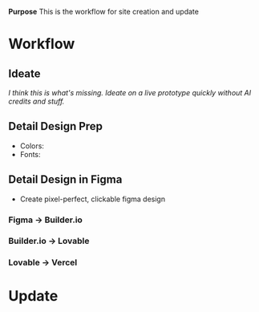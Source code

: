 **Purpose** This is the workflow for site creation and update


# Workflow

## Ideate
_I think this is what's missing. Ideate on a live prototype quickly without AI credits and stuff._


## Detail Design Prep

* Colors:
* Fonts: 


## Detail Design in Figma
* Create pixel-perfect, clickable figma design



### Figma -> Builder.io


### Builder.io -> Lovable


### Lovable -> Vercel



# Update
